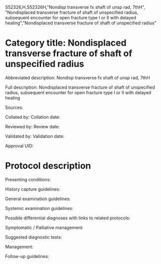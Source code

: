 S52326,H,S52326H,"Nondisp transverse fx shaft of unsp rad, 7thH", "Nondisplaced transverse fracture of shaft of unspecified radius, subsequent encounter for open fracture type I or II with delayed healing","Nondisplaced transverse fracture of shaft of unspecified radius"
# Category title: Nondisplaced transverse fracture of shaft of unspecified radius

Abbreviated description: Nondisp transverse fx shaft of unsp rad, 7thH

Full description: Nondisplaced transverse fracture of shaft of unspecified radius, subsequent encounter for open fracture type I or II with delayed healing

Sources:

Collated by:
Collation date:

Reviewed by:
Review date:

Validated by:
Validation date:

Approval UID:

# Protocol description

Presenting conditions:

History capture guidelines:

General examination guidelines:

Systemic examination guidelines:

Possible differential diagnoses with links to related protocols:

Symptomatic / Palliative management:

Suggested diagnostic tests:

Management:

Follow-up guidelines:
